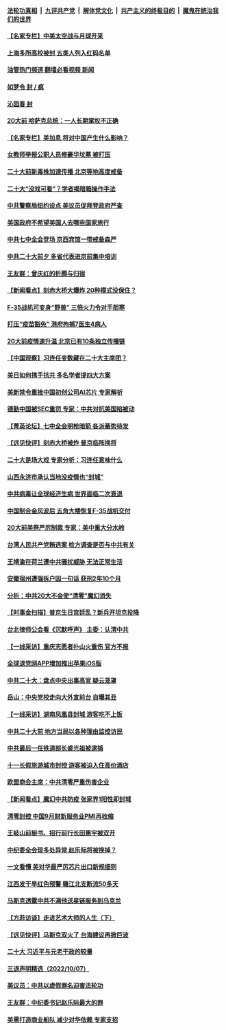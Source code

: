####  [法轮功真相](../../../../basic/blob/master/README.md?t=10100601) &nbsp;|&nbsp; [九评共产党](../../../../9ping.md/blob/master/README.md?t=10100601) &nbsp;|&nbsp; [解体党文化](../../../../jtdwh.md/blob/master/README.md?t=10100601)  &nbsp;|&nbsp; [共产主义的终极目的](../../../../gczydzjmd.md/blob/master/README.md?t=10100601) &nbsp;|&nbsp; [魔鬼在统治我们的世界](../../../../mgztzwmdsj.md/blob/master/README.md?t=10100601) 

#### [【名家专栏】中美太空战与月球开采](../pages/nsc413/n13841824.md?t=10100601) 

#### [上海多所高校被封 五类人列入红码名单](../pages/nsc413/n13841848.md?t=10100601) 

#### [油管热门频道 翻墙必看视频 新闻](http://209.250.226.216:81/youtube.html?10100601)

#### [如梦令 封 / 疯](../pages/nsc413/n13841968.md?t=10100601) 

#### [沁园春 封](../pages/nsc413/n13841961.md?t=10100601) 

#### [20大前 哈萨克总统：一人长期掌权不正确](../pages/nsc413/n13841539.md?t=10100601) 

#### [【名家专栏】美加息 将对中国产生什么影响？](../pages/nsc413/n13841817.md?t=10100601) 

#### [女教师举报公职人员修豪华坟墓 被打压](../pages/nsc413/n13841765.md?t=10100601) 

#### [二十大前新毒株加速传播 北京等地高度戒备](../pages/nsc413/n13841884.md?t=10100601) 

#### [二十大“没戏可看”？学者揭暗箱操作手法](../pages/nsc413/n13841802.md?t=10100601) 

#### [中共警察局纽约设点 美议员促拜登政府严查](../pages/nsc413/n13841856.md?t=10100601) 

#### [美国政府不希望美国人去哪些国家旅行](../pages/nsc413/n13837562.md?t=10100601) 

#### [中共七中全会登场 京西宾馆一带戒备森严](../pages/nsc413/n13841758.md?t=10100601) 

#### [中共二十大前夕 多省代表进京前集中培训](../pages/nsc413/n13841684.md?t=10100601) 

#### [王友群：曾庆红的折腾与归宿](../pages/nsc413/n13841525.md?t=10100601) 

#### [【新闻看点】刻赤大桥大爆炸 20种模式没保住？](../pages/nsc413/n13841437.md?t=10100601) 

#### [F-35战机可变身“野兽” 三倍火力令对手胆寒](../pages/nsc413/n13841499.md?t=10100601) 


#### [打压“疫苗豁免” 港府拘捕7医生4病人](../pages/nsc413/n13841603.md?t=10100601) 

#### [20大前疫情速升温 北京已有10条独立传播链](../pages/nsc413/n13841535.md?t=10100601) 

#### [【中国观察】习连任变数藏在二十大主席团？](../pages/nsc413/n13841601.md?t=10100601) 

#### [美日如何携手抗共 多名学者提四大方案](../pages/nsc413/n13839159.md?t=10100601) 

#### [美新禁令重挫中国初创公司AI芯片 专家解析](../pages/nsc413/n13841593.md?t=10100601) 

#### [德勤中国被SEC重罚 专家：中共对抗美国陷被动](../pages/nsc413/n13841588.md?t=10100601) 

#### [【菁英论坛】七中全会明枪暗箭 各派蓄势待发](../pages/nsc413/n13841540.md?t=10100601) 

#### [【远见快评】刻赤大桥被炸 普京临阵换将](../pages/nsc413/n13841578.md?t=10100601) 

#### [二十大是场大戏 专家分析：习连任意味什么](../pages/nsc413/n13841544.md?t=10100601) 

#### [山西永济市承认当地没疫情也“封城”](../pages/nsc413/n13841551.md?t=10100601) 

#### [中共病毒让全球经济生病 世界面临二次衰退](../pages/nsc413/n13841569.md?t=10100601) 

#### [中国制合金风波后 五角大楼恢复F-35战机交付](../pages/nsc413/n13841536.md?t=10100601) 

#### [20大前美祭严厉制裁 专家：美中重大分水岭](../pages/nsc413/n13841523.md?t=10100601) 

#### [台湾人民共产党贿选案 检方调查是否与中共有关](../pages/nsc413/n13841193.md?t=10100601) 

#### [王靖渝在荷兰遭中共骚扰威胁 无法正常生活](../pages/nsc413/n13841496.md?t=10100601) 

#### [安徽宿州遭强拆户因一句话 获刑2年10个月](../pages/nsc413/n13841475.md?t=10100601) 

#### [分析：中共20大不会使“清零”魔幻消失](../pages/nsc413/n13841076.md?t=10100601) 

#### [【时事金扫描】普京生日宫廷乱？新兵开坦克投降](../pages/nsc413/n13841088.md?t=10100601) 

#### [台北律师公会看《沉默呼声》 主委：认清中共](../pages/nsc413/n13841269.md?t=10100601) 

#### [【一线采访】重庆志愿者扑山火重伤 官方不报](../pages/nsc413/n13841380.md?t=10100601) 

#### [全球退党网APP增加推出苹果iOS版](../pages/nsc413/n13841166.md?t=10100601) 

#### [中共二十大：盘点中央出事高官 疑云笼罩](../pages/nsc413/n13841253.md?t=10100601) 


#### [岳山：中央党校走向大外宣前台 自曝其丑](../pages/nsc413/n13840938.md?t=10100601) 

#### [【一线采访】湖南凤凰县封城 游客吃不上饭](../pages/nsc413/n13841274.md?t=10100601) 

#### [中共二十大前 地方当局以各种理由监控访民](../pages/nsc413/n13841281.md?t=10100601) 

#### [中共最后一任铁道部长盛光祖被逮捕](../pages/nsc413/n13841331.md?t=10100601) 

#### [十一长假旅游城市封控 游客被迫入住高价酒店](../pages/nsc413/n13841322.md?t=10100601) 

#### [欧盟商会主席：中共清零严重伤害企业](../pages/nsc413/n13841330.md?t=10100601) 

#### [【新闻看点】魔幻中共防疫 张家界1阳性即封城](../pages/nsc413/n13841062.md?t=10100601) 

#### [清零封控 中国9月财新服务业PMI再收缩](../pages/nsc413/n13841255.md?t=10100601) 

#### [王岐山前秘书、招行前行长田惠宇被双开](../pages/nsc413/n13841170.md?t=10100601) 

#### [中纪委全会现多处异常 赵乐际将被换掉？](../pages/nsc413/n13841245.md?t=10100601) 

#### [一文看懂 美对华最严厉芯片出口新规细则](../pages/nsc413/n13841067.md?t=10100601) 

#### [江西发干旱红色预警 赣江北支断流50多天](../pages/nsc413/n13841154.md?t=10100601) 

#### [马斯克透露中共不满他送星链服务到乌克兰](../pages/nsc413/n13841104.md?t=10100601) 

#### [【方菲访谈】走进艺术大师的人生（下）](../pages/nsc413/n13841137.md?t=10100601) 

#### [【远见快评】马斯克双火了 台海建议再掀巨波](../pages/nsc413/n13841116.md?t=10100601) 

#### [二十大 习近平与元老干政的较量](../pages/nsc413/n13841091.md?t=10100601) 

#### [三退声明精选（2022/10/07）](../pages/nsc413/n13841582.md?t=10100601) 

#### [美议员：中共以虚假罪名迫害法轮功](../pages/nsc413/n13841083.md?t=10100601) 

#### [王友群：中纪委书记赵乐际最大的罪](../pages/nsc413/n13841011.md?t=10100601) 

#### [美需打造商业船队 减少对华依赖 专家支招](../pages/nsc413/n13841099.md?t=10100601) 

<img src='http://gfw-breaker.win/goodnews/indexes/nsc413.md' width='0px' height='0px'/>
